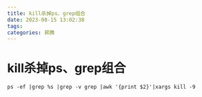 ```yaml
---
title: kill杀掉ps、grep组合
date: 2023-08-15 13:02:38
tags:
categories: 昇腾
---
```


# kill杀掉ps、grep组合

```
ps -ef |grep %s |grep -v grep |awk '{print $2}'|xargs kill -9
```